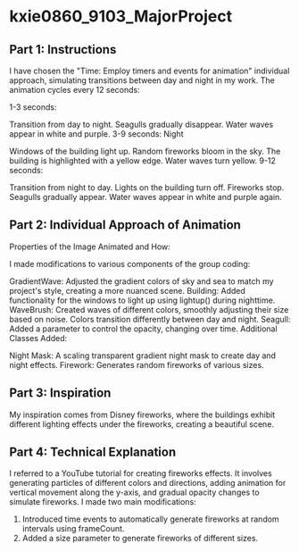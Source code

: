 # kxie0860_9103_MajorProject

## Part 1: Instructions 
I have chosen the "Time: Employ timers and events for animation" individual approach, simulating transitions between day and night in my work. The animation cycles every 12 seconds:

1-3 seconds:

Transition from day to night.
Seagulls gradually disappear.
Water waves appear in white and purple.
3-9 seconds: Night

Windows of the building light up.
Random fireworks bloom in the sky.
The building is highlighted with a yellow edge.
Water waves turn yellow.
9-12 seconds:

Transition from night to day.
Lights on the building turn off.
Fireworks stop.
Seagulls gradually appear.
Water waves appear in white and purple again.
## Part 2: Individual Approach of Animation
Properties of the Image Animated and How:

I made modifications to various components of the group coding:

GradientWave: Adjusted the gradient colors of sky and sea to match my project's style, creating a more nuanced scene.
Building: Added functionality for the windows to light up using lightup() during nighttime.
WaveBrush: Created waves of different colors, smoothly adjusting their size based on noise. Colors transition differently between day and night.
Seagull: Added a parameter to control the opacity, changing over time.
Additional Classes Added:

Night Mask: A scaling transparent gradient night mask to create day and night effects.
Firework: Generates random fireworks of various sizes.
## Part 3: Inspiration
My inspiration comes from Disney fireworks, where the buildings exhibit different lighting effects under the fireworks, creating a beautiful scene.

## Part 4: Technical Explanation
I referred to a YouTube tutorial for creating fireworks effects. It involves generating particles of different colors and directions, adding animation for vertical movement along the y-axis, and gradual opacity changes to simulate fireworks. I made two main modifications:
1. Introduced time events to automatically generate fireworks at random intervals using frameCount.
2. Added a size parameter to generate fireworks of different sizes.

